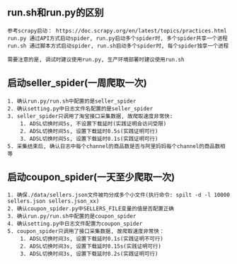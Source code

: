 ## **run.sh和run.py的区别**
    参考scrapy启动： https://doc.scrapy.org/en/latest/topics/practices.html
    run.py 通过API方式启动spider, run.py启动多个spider时, 多个spider共享一个进程
    run.sh 通过脚本方式启动spider, run.sh启动多个spider时, 每个spider独享一个进程
    
    需要注意的是, 调试时建议使用run.py, 生产环境部署时建议使用run.sh

## **启动seller_spider(一周爬取一次)**
    1. 确认run.py/run.sh中配置的是seller_spider
    2. 确认setting.py中日志文件名配置的是seller_spider
    3. seller_spider只调用了淘宝接口采集数据, 故爬取速度非常快:
        1. ADSL切换时间5s, 不设置下载延时(实践证明会访问受限)
        2. ADSL切换时间5s, 设置下载延时0.5s(实践证明可行)
        3. ADSL切换时间5s, 设置下载延时0.1s(实践证明可行)
    5. 采集结束后, 确认日志中每个channel的商品数是否与阿里妈妈每个channel的商品数相等

## **启动coupon_spider(一天至少爬取一次)**
    1. 确保./data/sellers.json文件被均分成多个小文件(执行命令: spilt -d -l 10000 sellers.json sellers.json_xx)
    2. 确认coupon_spider.py中SELLERS_FILE变量的值是否配置正确
    3. 确认run.py/run.sh中配置的是coupon_spider
    4. 确认setting.py中日志文件配置为coupon_spider
    5. coupon_spider只调用了接口采集数据, 故爬取速度非常快：
        1. ADSL切换时间3s, 设置下载延时0.1s(实践证明不可行)
        2. ADSL切换时间3s, 设置下载延时0.15s(实践证明可行)
        3. ADSL切换时间3s, 设置下载延时0.2s(实践证明可行)